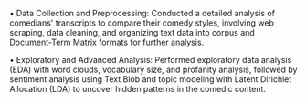 • Data Collection and Preprocessing: Conducted a detailed analysis of comedians' transcripts to compare their comedy styles, involving web scraping, data cleaning, and organizing text data into corpus and Document-Term Matrix formats for further analysis.

• Exploratory and Advanced Analysis: Performed exploratory data analysis (EDA) with word clouds, vocabulary size, and profanity analysis, followed by sentiment analysis using Text Blob and topic modeling with Latent Dirichlet Allocation (LDA) to uncover hidden patterns in the comedic content.
